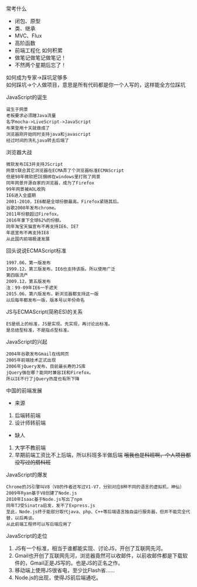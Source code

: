 常考什么
* 闭包、原型
* 类、继承
* MVC、Flux
* 高阶函数
* 前端工程化
如何积累
* 做笔记做笔记做笔记！
* 不然两个星期后忘了！

如何成为专家->踩坑足够多 <br>
如何踩坑->个人做项目，意思是所有代码都是你一个人写的，这样能全方位踩坑<br>

JavaScript的诞生
```
诞生于网景
老板要求必须蹭Java流量
名字mocha->LiveScript->JavaScript
布莱登用十天就做成了
浏览器刚开始同时支持java和javascript
经过时间的洗礼java转去后端了
```
浏览器大战
```
微软发布IE3并支持JScript
网景t联合其它浏览器在ECMA弄了个浏览器标准ECMAScript
但是98年微软把IE捆绑在windows里打败了网景
同年网景开源自家的浏览器，成为了Firefox
99年网景被AOL收购
IE6进入全盛期
2001-2010，IE6都是全球份额最高。Firefox紧随其后。
谷歌2008年发布chrome。
2011年份额超过Firefox。
2016年拿下全球62%的份额。
同年淘宝天猫宣布不再支持IE6、IE7
年底宣布不再支持IE8
从此国内前端极速发展
```
回头说说ECMAScript标准
```
1997.06，第一版发布
1999.12，第三版发布，IE6也支持该版。所以使用广泛
第四版流产
2009.12，第五版发布
注：99-09年IE6一手遮天
2015.06，第六版发布，新浏览器都支持这一版
以后每年都发布一版，版本号以年份命名
```
JS与ECMAScript(简称ES)的关系
```
ES是纸上的标准，JS是实现。先实现，再讨论出标准。
是总结型标准，不是指点型标准。
```
JavaScript的兴起
```
2004年谷歌发布Gmail在线网页
2005年前端技术正式出现
2006年jQuery发布，目前最长寿的JS库
jQuery强在哪？能同时兼容IE和Firefox。
所以IE不行了jQuery热度也有所下降
```
中国的前端发展
* 来源
1. 后端转前端
2. 设计师转前端
* 缺人
1. 大学不教前端
2. 早期前端工资比不上后端，所以科班多半做后端
~~哦我也是科班啊，个人项目都没写过的屑科班~~<br>

JavaScript的爆发
```
Chrome的JS引擎叫V8（V8的作者还写过V1-V7，分别对应8种不同的语言的虚拟机，神仙）
2009年Ryan基于V8创建了Node.js
2010年Isaac基于Node.js写出了npm
同年TJ受Sinatra启发，发不了Express.js
至此，Node.js终于能部分取代java、php、C++等后端语言独自运行服务器，但并不能完全代替，以后再谈。
从此前端工程师可以写后端应用了
```
JavaScript的走位
1. JS有一个标准，相当于谁都能实现、讨论JS，开创了互联网先河。
2. Gmail也开创了互联网先河，浏览器竟然可以收邮件，以前收邮件都是下载软件的，Gmail正是JS写的。也是JS的正名之作。
3. 移动端上使用JS很省电，至少比Flash省……
4. Node.js的出现，使得JS前后端通吃。